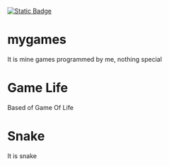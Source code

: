 [![Static Badge](https://img.shields.io/badge/This_work_is_licensed_under-CC_BY--NC--SA_4.0-red?logo=creativecommons&logoColor=white)](https://github.com/likeproblem/mygames?tab=License-1-ov-file)

# mygames

It is mine games programmed by me, nothing special

# Game Life
Based of Game Of Life
# Snake
It is snake
